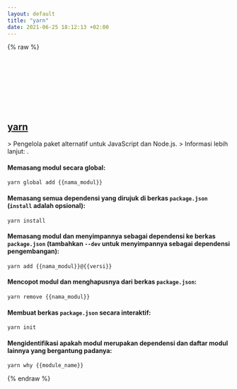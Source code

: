 ```yaml
---
layout: default
title: "yarn"
date: 2021-06-25 18:12:13 +02:00
---
```

{% raw %}
<h2 id="yarn">
  <a href="/id/common/yarn.html">yarn</a> <a href="#yarn"><svg class="icon">
    <use href="/assets/images/unicode_sprite.svg#link" />
  </svg></a>
</h2>
> Pengelola paket alternatif untuk JavaScript dan Node.js.
> Informasi lebih lanjut: <https://yarnpkg.com>.

#### Memasang modul secara global:
```shell
yarn global add {{nama_modul}}
```
#### Memasang semua dependensi yang dirujuk di berkas `package.json` (`install` adalah opsional):
```shell
yarn install
```
#### Memasang modul dan menyimpannya sebagai dependensi ke berkas `package.json` (tambahkan `--dev` untuk menyimpannya sebagai dependensi pengembangan):
```shell
yarn add {{nama_modul}}@{{versi}}
```
#### Mencopot modul dan menghapusnya dari berkas `package.json`:
```shell
yarn remove {{nama_modul}}
```
#### Membuat berkas `package.json` secara interaktif:
```shell
yarn init
```
#### Mengidentifikasi apakah modul merupakan dependensi dan daftar modul lainnya yang bergantung padanya:
```shell
yarn why {{module_name}}
```
{% endraw %}
